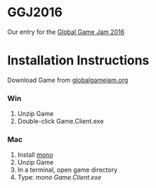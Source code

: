 # GGJ2016
Our entry for the [Global Game Jam 2016][2]

# Installation Instructions
Download Game from [globalgamejam.org][3]

### Win
1. Unzip Game
2. Double-click Game.Client.exe

### Mac
1. Install [mono][1]
2. Unzip Game
3. In a terminal, open game directory
4. Type: *mono Game.Client.exe*

[1]: http://www.mono-project.com/docs/about-mono/supported-platforms/osx/
[2]: http://globalgamejam.org/2016/games/detached
[3]: http://ggj.s3.amazonaws.com/games/2016/01/31/1311/Detached.zip
